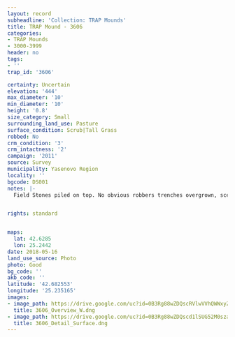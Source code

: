 ```yaml
---
layout: record
subheadline: 'Collection: TRAP Mounds'
title: TRAP Mound - 3606
categories:
- TRAP Mounds
- 3000-3999
header: no
tags:
- ''
trap_id: '3606'

certainty: Uncertain
elevation: '444'
max_diameter: '10'
min_diameter: '10'
height: '0.8'
size_category: Small
surrounding_land_use: Pasture
surface_condition: Scrub|Tall Grass
robbed: No
crm_condition: '3'
crm_intactness: '2'
campaign: '2011'
source: Survey
municipality: Yasenovo Region
locality: ''
bgcode: DS001
notes: |-
  Field Stones piled on top. No obvious robbers trenches overgrown, sceptical should be investigated.


rights: standard


maps:
  lat: 42.6285
  lon: 25.2442
date: 2018-05-16
land_use_source: Photo
photo: Good
bg_code: ''
akb_code: ''
latitude: '42.682553'
longitude: '25.235165'
images:
- image_path: https://drive.google.com/uc?id=0B3Rg88wZDQscRVlwVVhQWWxyZkk
  title: 3606_Overview_W.dng
- image_path: https://drive.google.com/uc?id=0B3Rg88wZDQscd1lSUG52M0szaTA
  title: 3606_Detail_Surface.dng
---
```

